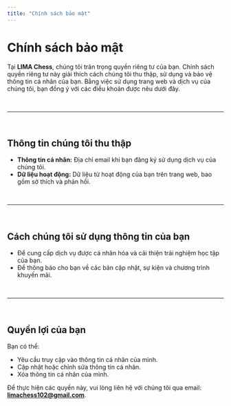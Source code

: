 ```yaml
---
title: "Chính sách bảo mật"
---
```


# Chính sách bảo mật

Tại **LIMA Chess**, chúng tôi trân trọng quyền riêng tư của bạn. Chính sách quyền riêng tư này giải thích cách chúng tôi thu thập, sử dụng và bảo vệ thông tin cá nhân của bạn. Bằng việc sử dụng trang web và dịch vụ của chúng tôi, bạn đồng ý với các điều khoản được nêu dưới đây.

&nbsp;

---

&nbsp;

## Thông tin chúng tôi thu thập

- **Thông tin cá nhân:** Địa chỉ email khi bạn đăng ký sử dụng dịch vụ của chúng tôi.
- **Dữ liệu hoạt động:** Dữ liệu từ hoạt động của bạn trên trang web, bao gồm sở thích và phản hồi.

&nbsp;

---

&nbsp;

## Cách chúng tôi sử dụng thông tin của bạn

- Để cung cấp dịch vụ được cá nhân hóa và cải thiện trải nghiệm học tập của bạn.
- Để thông báo cho bạn về các bản cập nhật, sự kiện và chương trình khuyến mãi.

&nbsp;

---

&nbsp;

## Quyền lợi của bạn

Bạn có thể:

- Yêu cầu truy cập vào thông tin cá nhân của mình.
- Cập nhật hoặc chỉnh sửa thông tin cá nhân.
- Xóa thông tin cá nhân của mình.

Để thực hiện các quyền này, vui lòng liên hệ với chúng tôi qua email: **[limachess102@gmail.com](mailto:limachess102@gmail.com)**.
